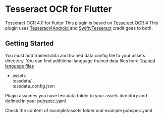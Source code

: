 # Tesseract OCR for Flutter

Tesseract OCR 4.0 for flutter
This plugin is based on  <a href="https://github.com/tesseract-ocr/tesseract">Tesseract OCR 4</a>
This plugin uses <a href="https://github.com/adaptech-cz/Tesseract4Android/"> Tesseract4Android </a>  and <a href="https://github.com/SwiftyTesseract/SwiftyTesseract">SwiftyTesseract</a> credit goes to both.

## Getting Started

You must add trained data and trained data config file to your assets directory.
You can find additional language trained data files here <a href="https://github.com/tesseract-ocr/tessdata">Trained language files</a>

- assets<br/>
    tessdata/<br/>
    tessdata_config.json<br/>

Plugin assumes you have tessdata folder in your assets directory and defined in your pubspec.yaml 

Check the content of example/assets folder and example pubspec.yaml